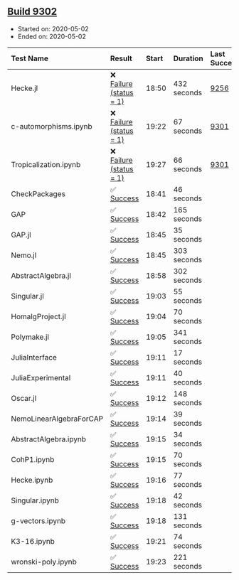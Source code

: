 ## [Build 9302](https://oscarci.mathematik.uni-kl.de/job/oscar/9302/)

* Started on: 2020-05-02
* Ended on: 2020-05-02

| Test Name    | Result | Start | Duration | Last Success | First Failure |
|:-------------|:-------|:------|:---------|:-------------|:--------------|
| Hecke.jl | ❌ [Failure (status = 1)](https://oscarci.mathematik.uni-kl.de/job/oscar/9302/artifact/logs/build-9302/Hecke.jl.log) | 18:50 | 432 seconds | [9256](https://oscarci.mathematik.uni-kl.de/job/oscar/9256/) | [9257](https://oscarci.mathematik.uni-kl.de/job/oscar/9257/) |
| c-automorphisms.ipynb | ❌ [Failure (status = 1)](https://oscarci.mathematik.uni-kl.de/job/oscar/9302/artifact/logs/build-9302/c-automorphisms.ipynb.log) | 19:22 | 67 seconds | [9301](https://oscarci.mathematik.uni-kl.de/job/oscar/9301/) | [9302](https://oscarci.mathematik.uni-kl.de/job/oscar/9302/) |
| Tropicalization.ipynb | ❌ [Failure (status = 1)](https://oscarci.mathematik.uni-kl.de/job/oscar/9302/artifact/logs/build-9302/Tropicalization.ipynb.log) | 19:27 | 66 seconds | [9301](https://oscarci.mathematik.uni-kl.de/job/oscar/9301/) | [9302](https://oscarci.mathematik.uni-kl.de/job/oscar/9302/) |
| CheckPackages | ✅ [Success](https://oscarci.mathematik.uni-kl.de/job/oscar/9302/artifact/logs/build-9302/CheckPackages.log) | 18:41 | 46 seconds |  |  |
| GAP | ✅ [Success](https://oscarci.mathematik.uni-kl.de/job/oscar/9302/artifact/logs/build-9302/GAP.log) | 18:42 | 165 seconds |  |  |
| GAP.jl | ✅ [Success](https://oscarci.mathematik.uni-kl.de/job/oscar/9302/artifact/logs/build-9302/GAP.jl.log) | 18:45 | 35 seconds |  |  |
| Nemo.jl | ✅ [Success](https://oscarci.mathematik.uni-kl.de/job/oscar/9302/artifact/logs/build-9302/Nemo.jl.log) | 18:45 | 303 seconds |  |  |
| AbstractAlgebra.jl | ✅ [Success](https://oscarci.mathematik.uni-kl.de/job/oscar/9302/artifact/logs/build-9302/AbstractAlgebra.jl.log) | 18:58 | 302 seconds |  |  |
| Singular.jl | ✅ [Success](https://oscarci.mathematik.uni-kl.de/job/oscar/9302/artifact/logs/build-9302/Singular.jl.log) | 19:03 | 55 seconds |  |  |
| HomalgProject.jl | ✅ [Success](https://oscarci.mathematik.uni-kl.de/job/oscar/9302/artifact/logs/build-9302/HomalgProject.jl.log) | 19:04 | 70 seconds |  |  |
| Polymake.jl | ✅ [Success](https://oscarci.mathematik.uni-kl.de/job/oscar/9302/artifact/logs/build-9302/Polymake.jl.log) | 19:05 | 341 seconds |  |  |
| JuliaInterface | ✅ [Success](https://oscarci.mathematik.uni-kl.de/job/oscar/9302/artifact/logs/build-9302/JuliaInterface.log) | 19:11 | 17 seconds |  |  |
| JuliaExperimental | ✅ [Success](https://oscarci.mathematik.uni-kl.de/job/oscar/9302/artifact/logs/build-9302/JuliaExperimental.log) | 19:11 | 40 seconds |  |  |
| Oscar.jl | ✅ [Success](https://oscarci.mathematik.uni-kl.de/job/oscar/9302/artifact/logs/build-9302/Oscar.jl.log) | 19:12 | 148 seconds |  |  |
| NemoLinearAlgebraForCAP | ✅ [Success](https://oscarci.mathematik.uni-kl.de/job/oscar/9302/artifact/logs/build-9302/NemoLinearAlgebraForCAP.log) | 19:14 | 39 seconds |  |  |
| AbstractAlgebra.ipynb | ✅ [Success](https://oscarci.mathematik.uni-kl.de/job/oscar/9302/artifact/logs/build-9302/AbstractAlgebra.ipynb.log) | 19:15 | 34 seconds |  |  |
| CohP1.ipynb | ✅ [Success](https://oscarci.mathematik.uni-kl.de/job/oscar/9302/artifact/logs/build-9302/CohP1.ipynb.log) | 19:15 | 70 seconds |  |  |
| Hecke.ipynb | ✅ [Success](https://oscarci.mathematik.uni-kl.de/job/oscar/9302/artifact/logs/build-9302/Hecke.ipynb.log) | 19:16 | 77 seconds |  |  |
| Singular.ipynb | ✅ [Success](https://oscarci.mathematik.uni-kl.de/job/oscar/9302/artifact/logs/build-9302/Singular.ipynb.log) | 19:18 | 42 seconds |  |  |
| g-vectors.ipynb | ✅ [Success](https://oscarci.mathematik.uni-kl.de/job/oscar/9302/artifact/logs/build-9302/g-vectors.ipynb.log) | 19:18 | 131 seconds |  |  |
| K3-16.ipynb | ✅ [Success](https://oscarci.mathematik.uni-kl.de/job/oscar/9302/artifact/logs/build-9302/K3-16.ipynb.log) | 19:21 | 74 seconds |  |  |
| wronski-poly.ipynb | ✅ [Success](https://oscarci.mathematik.uni-kl.de/job/oscar/9302/artifact/logs/build-9302/wronski-poly.ipynb.log) | 19:23 | 221 seconds |  |  |

